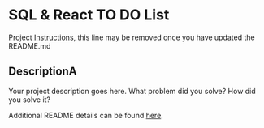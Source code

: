 # SQL & React TO DO List

[Project Instructions](./INSTRUCTIONS.md), this line may be removed once you have updated the README.md

## DescriptionA

Your project description goes here. What problem did you solve? How did you solve it?

Additional README details can be found [here](https://github.com/PrimeAcademy/readme-template/blob/master/README.md).
